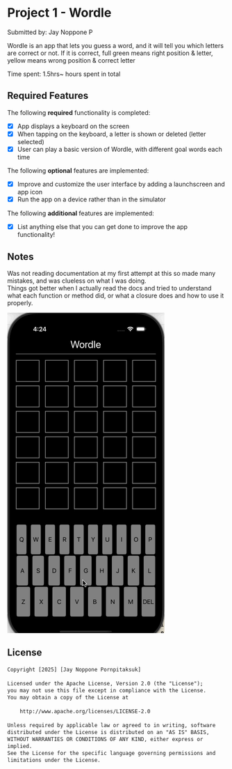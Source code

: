 # Project 1 - Wordle 

Submitted by: Jay Noppone P 

Wordle is an app that lets you guess a word, and it will tell you which letters are correct or not.
If it is correct, full green means right position & letter, yellow means wrong position & correct letter

Time spent: 1.5hrs~ hours spent in total

## Required Features

The following **required** functionality is completed:

- [X] App displays a keyboard on the screen
- [X] When tapping on the keyboard, a letter is shown or deleted (letter selected)
- [X] User can play a basic version of Wordle, with different goal words each time

The following **optional** features are implemented:

- [X] Improve and customize the user interface by adding a launchscreen and app icon
- [X] Run the app on a device rather than in the simulator

The following **additional** features are implemented:

- [X] List anything else that you can get done to improve the app functionality!

## Notes

Was not reading documentation at my first attempt at this so made many mistakes, and was clueless on what I was doing. </br>
Things got better when I actually read the docs and tried to understand what each function or method did, or what a closure does and how to use it properly.

![Wordle Demo](WordleDemo.gif)

## License

    Copyright [2025] [Jay Noppone Pornpitaksuk]

    Licensed under the Apache License, Version 2.0 (the "License");
    you may not use this file except in compliance with the License.
    You may obtain a copy of the License at

        http://www.apache.org/licenses/LICENSE-2.0

    Unless required by applicable law or agreed to in writing, software
    distributed under the License is distributed on an "AS IS" BASIS,
    WITHOUT WARRANTIES OR CONDITIONS OF ANY KIND, either express or implied.
    See the License for the specific language governing permissions and
    limitations under the License.
